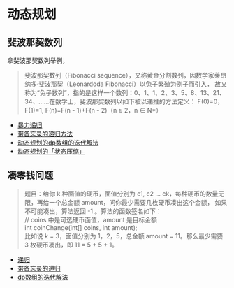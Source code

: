 # 动态规划
## 斐波那契数列
拿斐波那契数列举例，
> 斐波那契数列（Fibonacci sequence），又称黄金分割数列，因数学家莱昂纳多·斐波那契（Leonardoda Fibonacci）以兔子繁殖为例子而引入，
> 故又称为“兔子数列”，指的是这样一个数列：0、1、1、2、3、5、8、13、21、34、……在数学上，斐波那契数列以如下被以递推的方法定义：
> F(0)=0，F(1)=1, F(n)=F(n - 1)+F(n - 2)（n ≥ 2，n ∈ N*）

- [暴力递归](../src/main/java/lin/xc/coding/skill/algorithm/dynamic_programming/Case1.java)
- [带备忘录的递归方法](../src/main/java/lin/xc/coding/skill/algorithm/dynamic_programming/Case2.java)
- [动态规划的dp数组的迭代解法](../src/main/java/lin/xc/coding/skill/algorithm/dynamic_programming/Case3.java)
- [动态规划的「状态压缩」](../src/main/java/lin/xc/coding/skill/algorithm/dynamic_programming/Case3.java)
## 凑零钱问题
> 题目：给你 k 种面值的硬币，面值分别为 c1, c2 ... ck，每种硬币的数量无限，再给一个总金额 amount，问你最少需要几枚硬币凑出这个金额，
> 如果不可能凑出，算法返回 -1 。算法的函数签名如下：<br>
> // coins 中是可选硬币面值，amount 是目标金额<br>
> int coinChange(int[] coins, int amount);<br>
> 比如说 k = 3，面值分别为 1，2，5，总金额 amount = 11。那么最少需要 3 枚硬币凑出，即 11 = 5 + 5 + 1。
- [递归](../src/main/java/lin/xc/coding/skill/algorithm/dynamic_programming/Case5.java)
- [带备忘录的递归](../src/main/java/lin/xc/coding/skill/algorithm/dynamic_programming/Case6.java)
- [dp数组的迭代解法](../src/main/java/lin/xc/coding/skill/algorithm/dynamic_programming/Case7.java)
